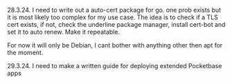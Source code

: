 28.3.24.
I need to write out a auto-cert package for go. one prob exists but it is most likely too complex for my use case. The idea is to check if a TLS cert exists, if not, check the underline package manager, install cert-bot and set it to auto renew. Make it repeatable.

For now it will only be Debian, I cant bother with anything other then apt for the moment.

29.3.24. 
I need to make a written guide for deploying extended Pocketbase apps 